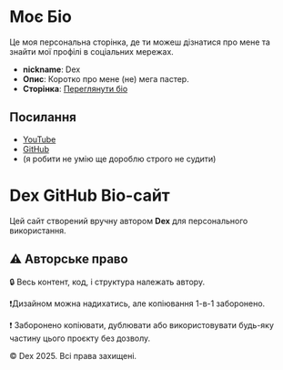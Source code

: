 # Моє Біо

Це моя персональна сторінка, де ти можеш дізнатися про мене та знайти мої профілі в соціальних мережах.

- **nickname**: Dex
- **Опис**: Коротко про мене (не) мега пастер.
- **Сторінка**: [Переглянути біо](https://def4ik-dex.github.io/Dex.github.io/)

## Посилання
- [YouTube](https://www.youtube.com/@Def-Dex)
- [GitHub](https://github.com/Def4ik-Dex)
- (я робити не умію ще дороблю строго не судити)

# Dex GitHub Bio-сайт

Цей сайт створений вручну автором **Dex** для персонального використання.

## ⚠️ Авторське право

🔒 Весь контент, код, і структура належать автору.

❗Дизайном можна надихатись, але копіювання 1-в-1 заборонено.

❗ Заборонено копіювати, дублювати або використовувати будь-яку частину цього проєкту без дозволу.

© Dex 2025. Всі права захищені.